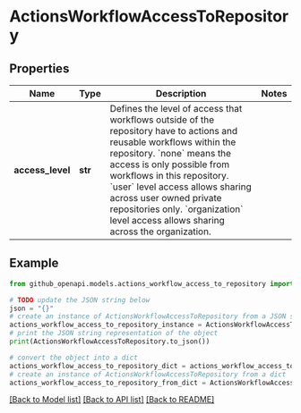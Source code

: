 # ActionsWorkflowAccessToRepository


## Properties

Name | Type | Description | Notes
------------ | ------------- | ------------- | -------------
**access_level** | **str** | Defines the level of access that workflows outside of the repository have to actions and reusable workflows within the repository.  &#x60;none&#x60; means the access is only possible from workflows in this repository. &#x60;user&#x60; level access allows sharing across user owned private repositories only. &#x60;organization&#x60; level access allows sharing across the organization. | 

## Example

```python
from github_openapi.models.actions_workflow_access_to_repository import ActionsWorkflowAccessToRepository

# TODO update the JSON string below
json = "{}"
# create an instance of ActionsWorkflowAccessToRepository from a JSON string
actions_workflow_access_to_repository_instance = ActionsWorkflowAccessToRepository.from_json(json)
# print the JSON string representation of the object
print(ActionsWorkflowAccessToRepository.to_json())

# convert the object into a dict
actions_workflow_access_to_repository_dict = actions_workflow_access_to_repository_instance.to_dict()
# create an instance of ActionsWorkflowAccessToRepository from a dict
actions_workflow_access_to_repository_from_dict = ActionsWorkflowAccessToRepository.from_dict(actions_workflow_access_to_repository_dict)
```
[[Back to Model list]](../README.md#documentation-for-models) [[Back to API list]](../README.md#documentation-for-api-endpoints) [[Back to README]](../README.md)



